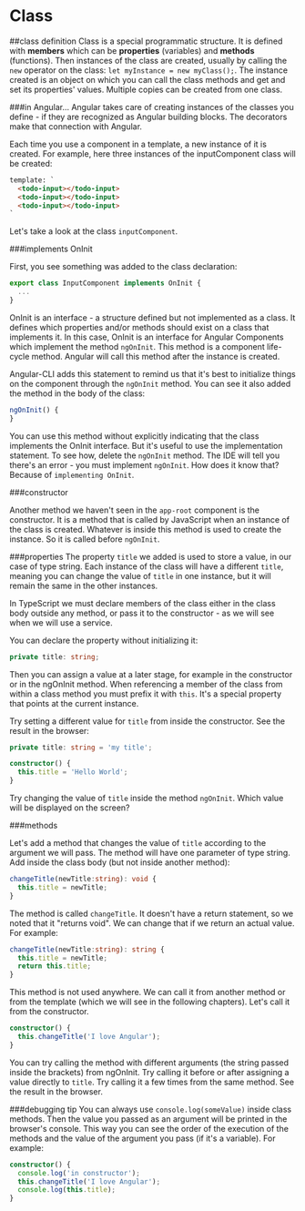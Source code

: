 ﻿# Class


##class definition 
Class is a special programmatic structure. It is defined with **members** which can be  **properties** (variables) and **methods** (functions). Then instances of the class are created, usually by calling the ```new``` operator on the class: ```let myInstance = new myClass();```. The instance created is an object on which you can call the class methods and get and set its properties' values. Multiple copies can be created from one class. 

###in Angular...
Angular takes care of creating instances of the classes you define - if they are recognized as Angular building blocks. The decorators make that connection with Angular. 

Each time you use a component in a template, a new instance of it is created. For example, here three instances of the inputComponent class will be created: 
```html
template: `
  <todo-input></todo-input>
  <todo-input></todo-input>
  <todo-input></todo-input>
`
```

Let's take a look at the class ```inputComponent```.

###implements OnInit

First, you see something was added to the class declaration: 
```ts
export class InputComponent implements OnInit {
  ...
}
```

OnInit is an interface - a structure defined but not implemented as a class. It defines which properties and/or methods should exist on a class that implements it. In this case, OnInit is an interface for Angular Components which implement the method ```ngOnInit```. This method is a component life-cycle method. Angular will call this method after the instance is created. 

Angular-CLI adds this statement to remind us that it's best to initialize things on the component through the ```ngOnInit``` method. You can see it also added the method in the body of the class:

```ts
ngOnInit() {
}
```

You can use this method without explicitly indicating that the class implements the OnInit interface. But it's useful to use the implementation statement. To see how, delete the ```ngOnInit``` method. The IDE will tell you there's an error - you must implement ```ngOnInit```. How does it know that? Because of ```implementing OnInit```.

###constructor

Another method we haven't seen in the ```app-root``` component is the constructor. It is a method that is called by JavaScript when an instance of the class is created. Whatever is inside this method is used to create the instance. So it is called before ```ngOnInit```.

###properties
The property ```title``` we added is used to store a value, in our case of type string. Each instance of the class will have a different ```title```, meaning you can change the value of ```title``` in one instance, but it will remain the same in the other instances. 

In TypeScript we must declare members of the class either in the class body outside any method, or pass it to the constructor - as we will see when we will use a service. 

You can declare the property without initializing it:
```ts
private title: string;
```
Then you can assign a value at a later stage, for example in the constructor or in the ngOnInit method. When referencing a member of the class from within a class method you must prefix it with ```this```. It's a special property that points at the current instance. 

Try setting a different value for ```title``` from inside the constructor. See the result in the browser:

```ts
private title: string = 'my title';

constructor() { 
  this.title = 'Hello World';
}
```

Try changing the value of ```title``` inside the method ```ngOnInit```. Which value will be displayed on the screen?

###methods

Let's add a method that changes the value of ```title``` according to the argument we will pass. The method will have one parameter of type string. Add inside the class body (but not inside another method):

```ts
changeTitle(newTitle:string): void {
  this.title = newTitle;
}
```

The method is called ```changeTitle```. It doesn't have a return statement, so we noted that it "returns void". We can change that if we return an actual value. For example: 

```ts
changeTitle(newTitle:string): string {
  this.title = newTitle;
  return this.title;
}
```

This method is not used anywhere. We can call it from another method or from the template (which we will see in the following chapters). Let's call it from the constructor.

```ts
constructor() { 
  this.changeTitle('I love Angular');
}
```

You can try calling the method with different arguments (the string passed inside the brackets) from ngOnInit. Try calling it before or after assigning a value directly to ```title```. Try calling it a few times from the same method. See the result in the browser. 

###debugging tip
You can always use ```console.log(someValue)``` inside class methods. Then the value you passed as an argument will be printed in the browser's console. This way you can see the order of the execution of the methods and the value of the argument you pass (if it's a variable). For example: 

```ts
constructor() { 
  console.log('in constructor');
  this.changeTitle('I love Angular');
  console.log(this.title);
}
```


